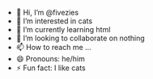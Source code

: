 - 👋 Hi, I’m @fivezies
- 👀 I’m interested in cats
- 🌱 I’m currently learning html
- 💞️ I’m looking to collaborate on nothing
- 📫 How to reach me ...
- 😄 Pronouns: he/him
- ⚡ Fun fact: I like cats

<!---
fivezies/fivezies is a ✨ special ✨ repository because its `README.md` (this file) appears on your GitHub profile.
You can click the Preview link to take a look at your changes.
--->
